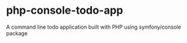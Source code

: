 # php-console-todo-app
A command line todo application built with PHP using symfony/console package
